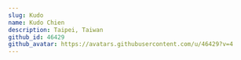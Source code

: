 ```yaml
---
slug: Kudo
name: Kudo Chien
description: Taipei, Taiwan
github_id: 46429
github_avatar: https://avatars.githubusercontent.com/u/46429?v=4
---
```


